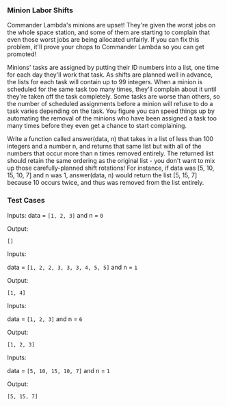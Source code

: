 ### Minion Labor Shifts

Commander Lambda's minions are upset! They're given the worst jobs on the whole space station, and some of them are starting to complain that even those worst jobs are being allocated unfairly. If you can fix this problem, it'll prove your chops to Commander Lambda so you can get promoted!

Minions' tasks are assigned by putting their ID numbers into a list, one time for each day they'll work that task. As shifts are planned well in advance, the lists for each task will contain up to 99 integers. When a minion is scheduled for the same task too many times, they'll complain about it until they're taken off the task completely. Some tasks are worse than others, so the number of scheduled assignments before a minion will refuse to do a task varies depending on the task. You figure you can speed things up by automating the removal of the minions who have been assigned a task too many times before they even get a chance to start complaining.

Write a function called answer(data, n) that takes in a list of less than 100 integers and a number n, and returns that same list but with all of the numbers that occur more than n times removed entirely. The returned list should retain the same ordering as the original list - you don't want to mix up those carefully-planned shift rotations! For instance, if data was [5, 10, 15, 10, 7] and n was 1, answer(data, n) would return the list [5, 15, 7] because 10 occurs twice, and thus was removed from the list entirely.

### Test Cases

Inputs:
data = `[1, 2, 3]` and n = `0` 

Output: 

`[]`

Inputs: 

data = `[1, 2, 2, 3, 3, 3, 4, 5, 5]` and n = `1` 

Output: 

`[1, 4]`

Inputs: 

data = `[1, 2, 3]` and n = `6` 

Output: 

`[1, 2, 3]`

Inputs: 

data = `[5, 10, 15, 10, 7]` and n = `1`

Output: 

`[5, 15, 7]`